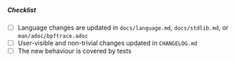 <!--
Please provide a description of your change below this comment.

Then please complete the checklist.

Useful contribution guidelines and tips are in docs/developers.md.

Warning: please make sure that you have implemented and tested your
         change against the latest version of bpftrace (unless opening a
         PR for a release branch).
-->

##### Checklist

- [ ] Language changes are updated in `docs/language.md`, `docs/stdlib.md`, or `man/adoc/bpftrace.adoc`
- [ ] User-visible and non-trivial changes updated in `CHANGELOG.md`
- [ ] The new behaviour is covered by tests

